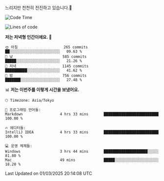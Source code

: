 느리지만 천천히 전진하고 있습니다.🐢

<!--START_SECTION:waka-->
![Code Time](http://img.shields.io/badge/Code%20Time-1%2C531%20hrs%2029%20mins-blue)

![Lines of code](https://img.shields.io/badge/%EC%A0%80%EB%8A%94%20%EC%97%AC%ED%83%9C%EA%B9%8C%EC%A7%80%20-916.3%20thousand%20%EC%A4%84%EC%9D%98%20%EC%BD%94%EB%93%9C%EB%A5%BC%20%EC%9E%91%EC%84%B1%ED%96%88%EC%96%B4%EC%9A%94.-blue)

**저는 저녁형 인간이에요. 🦉** 

```text
🌞 아침                     265 commits         ██░░░░░░░░░░░░░░░░░░░░░░░   09.63 % 
🌆 낮　                     585 commits         █████░░░░░░░░░░░░░░░░░░░░   21.26 % 
🌃 저녁                     1145 commits        ██████████░░░░░░░░░░░░░░░   41.62 % 
🌙 밤　                     756 commits         ███████░░░░░░░░░░░░░░░░░░   27.48 % 
```


📊 **저는 이번주를 이렇게 시간을 보냈어요.** 

```text
🕑︎ Timezone: Asia/Tokyo

💬 프로그래밍 언어들: 
Markdown                 4 hrs 33 mins       █████████████████████████   100.00 % 

🔥 에디터들: 
IntelliJ IDEA            4 hrs 33 mins       █████████████████████████   100.00 % 

💻 운영 체제들: 
Windows                  3 hrs 44 mins       ████████████████████░░░░░   81.80 % 
Mac                      49 mins             █████░░░░░░░░░░░░░░░░░░░░   18.20 % 
```


 Last Updated on 01/03/2025 20:14:08 UTC
<!--END_SECTION:waka-->
